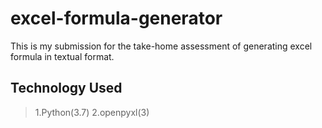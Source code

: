 # excel-formula-generator

This is my submission for the take-home assessment of generating excel formula in textual format.

## Technology Used

>1.Python(3.7)
>2.openpyxl(3)
